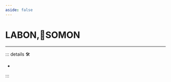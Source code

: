 ```yaml
---
aside: false
---
```


# LABON,🔷SOMON

---

<!-- =================================================== -->
<!-- =================================================== -->
<!-- =================================================== -->
<!-- =================================================== -->
<!-- =================================================== -->
::: details 🛠

-

:::
